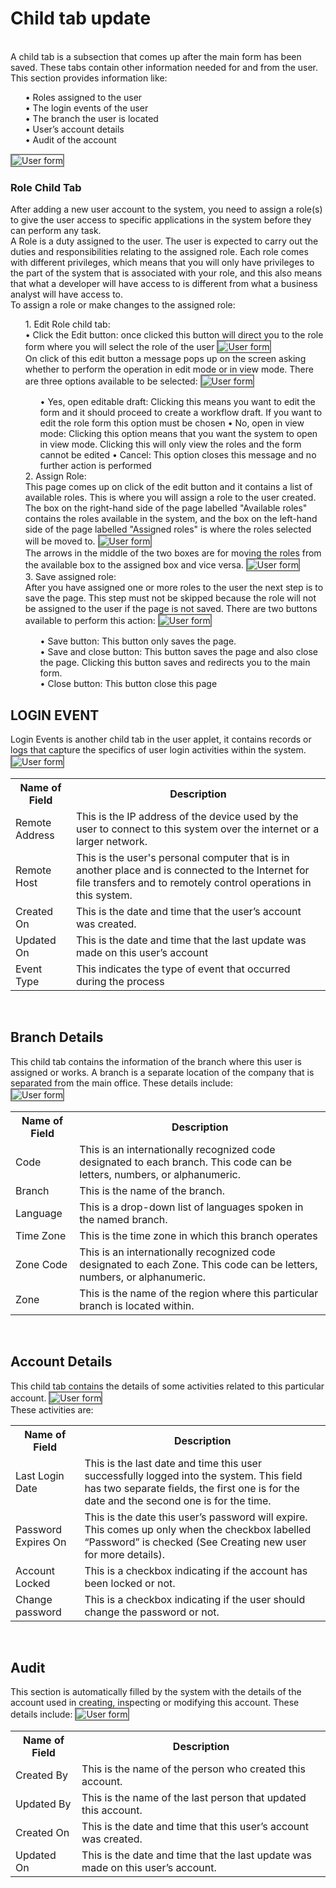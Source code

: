 # Child tab update
<br>
A child tab is a subsection that comes up after the main form has been saved. These tabs contain other information needed for and from the user. This section provides information like:
<ul>
    •	Roles assigned to the user<br>
    •	The login events of the user<br>
    •	The branch the user is located<br>
    •	User’s account details <br>
    •	Audit of the account<br>
</ul>
<img src="images/end_user_images/child_tab.png" alt="User form" style="border: 2px solid  gray;"><br>

### Role Child Tab<br>
After adding a new user account to the system, you need to assign a role(s) to give the user access to specific applications in the system before they can perform any task.<br>
A Role is a duty assigned to the user. The user is expected to carry out the duties and responsibilities relating to the assigned role. Each role comes with different privileges, which means that you will only have privileges to the part of the system that is associated with your role, and this also means that what a developer will have access to is different from what a business analyst will have access to. <br>
To assign a role or make changes to the assigned role:
<ol>
    1.	Edit Role child tab:<br>
            •	Click the Edit button: once clicked this button will direct you to the role form where you will select the role of the user
            <img src="images/end_user_images/edit_role.png" alt="User form" style="border: 2px solid  gray;"><br>
            On click of this edit button a message pops up on the screen asking whether to perform the operation in edit mode or in view mode. There are three options available to be selected:
            <img src="images/end_user_images/prompt_role.jpg" alt="User form" style="border: 2px solid  gray;"><br>
            <ul>
                •	Yes, open editable draft: Clicking this means you want to edit the form and it should proceed to create a             workflow draft. If you want to edit the role form this option must be chosen
                •	No, open in view mode: Clicking this option means that you want the system to open in view mode. Clicking this       will only view the roles and the form cannot be edited
                •	Cancel: This option closes this message and no further action is performed
            </ul>
    2.	Assign Role: <br>
        This page comes up on click of the edit button and it contains a list of available roles. This is where you will assign a role to the user created. The box on the right-hand side of the page labelled "Available roles" contains the roles available in the system, and the box on the left-hand side of the page labelled "Assigned roles" is where the roles selected will be moved to. 
            <img src="images/end_user_images/assign_role.jpg" alt="User form" style="border: 2px solid  gray;"><br>
        The arrows in the middle of the two boxes are for moving the roles from the available box to the assigned box and vice versa.
            <img src="images/end_user_images/arrows_role.png" alt="User form" style="border: 2px solid  gray;"><br>
    3.	Save assigned role:<br>
        After you have assigned one or more roles to the user the next step is to save the page. This step must not be skipped because the role will not be assigned to the user if the page is not saved. There are two buttons available to perform this action:
            <img src="images/end_user_images/save_role..png" alt="User form" style="border: 2px solid  gray;"><br>
        <ul>
            •	Save button: This button only saves the page.<br>
            •	Save and close button: This button saves the page and also close the page. Clicking this button saves and redirects       you to the main form.<br>
            •	Close button: This button close this page<br>
        </ul>
</ol>

## LOGIN EVENT
Login Events is another child tab in the user applet, it contains records or logs that capture the specifics of user login activities within the system.<br>
<img src="images/end_user_images/login_event.jpg" alt="User form" style="border: 2px solid  gray;"><br>
<table>
    <tr>
        <th>Name of Field</th>
        <th>Description</th>
    </tr>
    <tr>
        <td>Remote Address</td>
        <td>This is the IP address of the device used by the user to connect to this system over the internet or a larger network.</td>
    </tr>
    <tr>
        <td>Remote Host</td>
        <td>This is the user's personal computer that is in another place and is connected to the Internet for file transfers and to remotely control operations in this system.</td>
    </tr>
    <tr>
        <td>Created On</td>
        <td>This is the date and time that the user’s account was created.</td>
    </tr>
    <tr>
        <td>Updated On</td>
        <td>This is the date and time that the last update was made on this user’s account</td>
    </tr>
    <tr>
        <td>Event Type</td>
        <td>This indicates the type of event that occurred during the process</td>
    </tr>
</table>
</p><br>

## Branch Details
This child tab contains the information of the branch where this user is assigned or works. A branch is a separate location of the company that is separated from the main office. These details include:<br>
        <img src="images/end_user_images/branch_detail.jpg" alt="User form" style="border: 2px solid  gray;"><br>

<table>
    <tr>
        <th>Name of Field</th>
        <th>Description</th>
    </tr>
    <tr>
        <td>Code</td>
        <td>This is an internationally recognized code designated to each branch. This code can be letters, numbers, or alphanumeric.</td>
    </tr>
    <tr>
        <td>Branch</td>
        <td>This is the name of the branch.</td>
    <tr>
        <td>Language</td>
        <td>This is a drop-down list of languages spoken in the named branch.</td>
    </tr>
    <tr>
        <td>Time Zone</td>
        <td>This is the time zone in which this branch operates</td>
    <tr>
        <td>Zone Code</td>
        <td>This is an internationally recognized code designated to each Zone. This code can be letters, numbers, or alphanumeric.</td>
    </tr>
    <tr>
        <td>Zone</td>
        <td>This is the name of the region where this particular branch is located within.</td>
    </tr>
</table>
</p><br>

## Account Details
This child tab contains the details of some activities related to this particular account.
        <img src="images/end_user_images/account_details.jpg" alt="User form" style="border: 2px solid  gray;"><br>
These activities are:
<table>
    <tr>
        <th>Name of Field</th>
        <th>Description</th>
    </tr>
    <tr>
        <td>Last Login Date</td>
        <td>This is the last date and time this user successfully logged into the system. This field has two separate fields, the first one is for the date and the second one is for the time.</td>
    </tr>
    <tr>
        <td>Password Expires On</td>
        <td>This is the date this user’s password will expire. This comes up only when the checkbox labelled “Password” is checked (See Creating new user for more details).</td>
    </tr>
    <tr>
        <td>Account Locked</td>
        <td>This is a checkbox indicating if the account has been locked or not.</td>
    </tr>
    <tr>
        <td>Change password</td>
        <td>This is a checkbox indicating if the user should change the password or not.</td>
    </tr>
</table>
</p><br>

## Audit
This section is automatically filled by the system with the details of the account used in creating, inspecting or modifying this account. These details include:
        <img src="images/end_user_images/audit.jpg" alt="User form" style="border: 2px solid  gray;"><br>

<table>
    <tr>
        <th>Name of Field</th>
        <th>Description</th>
    </tr>
    <tr>
        <td>Created By</td>
        <td>This is the name of the person who created this account.</td>
    </tr>
    <tr>
        <td>Updated By</td>
        <td>This is the name of the last person that updated this account.</td>
    </tr>
    <tr>
        <td>Created On</td>
        <td>This is the date and time that this user’s account was created.</td>
    </tr>
    <tr>
        <td>Updated On</td>
        <td>This is the date and time that the last update was made on this user’s account.</td>
    </tr>
</table>
</p><br>
	
	
	